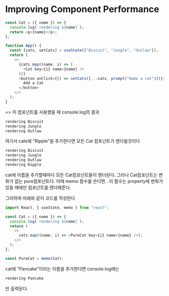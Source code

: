 # Improving Component Performance

```javascript
const Cat = ({ name }) => {
  console.log(`rendering ${name}`);
  return <p>{name}</p>;
};

function App() {
  const [cats, setCats] = useState(["Biscuit", "Jungle", "Outlaw"]);
  return (
    <>
      {cats.map((name, i) => (
        <Cat key={i} name={name} />
      ))}
      <button onClick={() => setCats([...cats, prompt("Name a cat")])}>
        Add a Cat
      </button>
    </>
  );
}
```
=> 이 컴포넌트를 사용했을 때 console.log의 결과
```javascript
rendering Biscuit
rendering Jungle
rendering Outlaw
```

여기서 cats에 "Ripple"을 추가한다면 모든 Cat 컴포넌트가 렌더될것이다
```javascript
rendering Biscuit
rendering Jungle
rendering Outlaw
rendering Ripple
```

cat에 이름을 추가할때마다 모든 Cat컴포넌트들이 렌더된다. 그러나 Cat컴포넌트는 변화가 없는 pure컴포넌트다. 이때 memo 함수를 쓴다면.. 이 함수는 property에 변화가 있을 때에만 컴포넌트를 렌더해준다.

그리하여 아래와 같이 코드를 작성한다
```javascript
import React, { useState, memo } from "react";

const Cat = ({ name }) => {
  console.log(`rendering ${name}`);
  return (
    <>
      cats.map((name, i) => <PureCat key={i} name={name} />);  
    </>
  );
};

const PureCat = memo(Cat);
```
cat에 "Pancake"이라는 이름을 추가한다면 console.log에는
```javascript
rendering Pancake
```
만 출력된다.